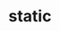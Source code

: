 <!-- generated by markdown-notes-tree -->

# static

<!-- optional markdown-notes-tree directory description starts here -->

<!-- optional markdown-notes-tree directory description ends here -->


